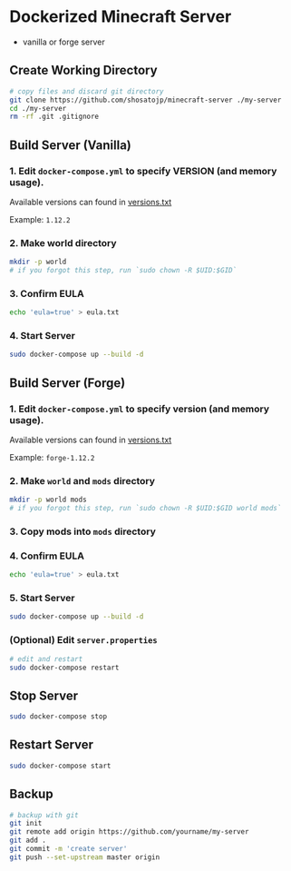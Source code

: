 # Dockerized Minecraft Server

* vanilla or forge server

## Create Working Directory

```sh
# copy files and discard git directory
git clone https://github.com/shosatojp/minecraft-server ./my-server
cd ./my-server
rm -rf .git .gitignore
```

## Build Server (Vanilla)

### 1. Edit `docker-compose.yml` to specify **VERSION** (and memory usage).

Available versions can found in [versions.txt](./versions.txt)

Example: `1.12.2`

### 2. Make world directory

```sh
mkdir -p world
# if you forgot this step, run `sudo chown -R $UID:$GID`
```

### 3. Confirm EULA

```sh
echo 'eula=true' > eula.txt
```

### 4. Start Server

```sh
sudo docker-compose up --build -d
```

## Build Server (Forge)

### 1. Edit `docker-compose.yml` to specify **version** (and memory usage).

Available versions can found in [versions.txt](./versions.txt)

Example: 
`forge-1.12.2`

### 2. Make `world` and `mods` directory

```sh
mkdir -p world mods
# if you forgot this step, run `sudo chown -R $UID:$GID world mods`
```


### 3. Copy mods into `mods` directory

### 4. Confirm EULA

```sh
echo 'eula=true' > eula.txt
```

### 5. Start Server

```sh
sudo docker-compose up --build -d
```

### (Optional) Edit `server.properties`

```sh
# edit and restart
sudo docker-compose restart
```

## Stop Server

```sh
sudo docker-compose stop
```

## Restart Server

```sh
sudo docker-compose start
```

## Backup

```sh
# backup with git
git init
git remote add origin https://github.com/yourname/my-server
git add .
git commit -m 'create server'
git push --set-upstream master origin
```